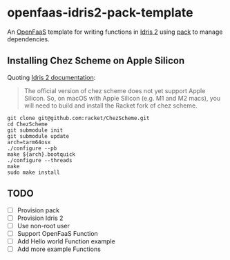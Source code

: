 # openfaas-idris2-pack-template
An [OpenFaaS](https://github.com/openfaas) template for writing functions in [Idris 2](https://www.idris-lang.org/) using [pack](https://github.com/stefan-hoeck/idris2-pack) to manage dependencies.

## Installing Chez Scheme on Apple Silicon
Quoting [Idris 2 documentation](https://github.com/idris-lang/Idris2/blob/main/INSTALL.md#installing-chez-scheme-on-apple-silicon):

> The official version of chez scheme does not yet support Apple Silicon. So, on macOS with Apple Silicon (e.g. M1 and M2 macs), you will need to build and install the Racket fork of chez scheme.
```
git clone git@github.com:racket/ChezScheme.git
cd ChezScheme
git submodule init
git submodule update
arch=tarm64osx
./configure --pb
make ${arch}.bootquick
./configure --threads
make
sudo make install
```

## TODO
- [ ] Provision pack
- [ ] Provision Idris 2
- [ ] Use non-root user
- [ ] Support OpenFaaS Function
- [ ] Add Hello world Function example
- [ ] Add more example Functions
